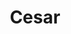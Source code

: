 ---
title: Cesar
menu:
  main:
    parent: departamentos
type: departamentos
layout: single
image: /images/regiones/departamentos/cesar.jpg
bgImage: /images/regiones/departamentos/cesar-banner.jpg
especies_registradas: 10317
especies_continentales: 9990
especies_marinas: 284
observaciones_continentales: 626363
observaciones_marinos: 14242
---
